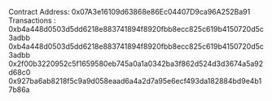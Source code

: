 Contract Address: 0x07A3e16109d63868e86Ec04407D9ca96A252Ba91
Transactions : 
    0xb4a448d0503d5dd6218e883741894f8920fbb8ecc825c619b4150720d5c3adbb
    0xb4a448d0503d5dd6218e883741894f8920fbb8ecc825c619b4150720d5c3adbb
    0x2f00b3220952c5f1659580eb745a0a1a0342ba3f862d524d3d3674a5a92d68c0
    0x927ba6ab8218f5c9a9d058eaad6a4a2d7a95e6ecf493da182884bd9e4b17b86a
